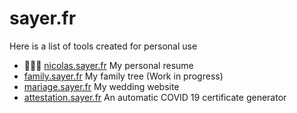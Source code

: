 # sayer.fr

Here is a list of tools created for personal use

- 👨🏼‍💻 [nicolas.sayer.fr](https://nicolas.sayer.fr/) My personal resume
- [family.sayer.fr](https://mariage.sayer.fr/) My family tree (Work in progress)
- [mariage.sayer.fr](https://mariage.sayer.fr/) My wedding website
- [attestation.sayer.fr](https://attestation.sayer.fr/) An automatic COVID 19 certificate generator
